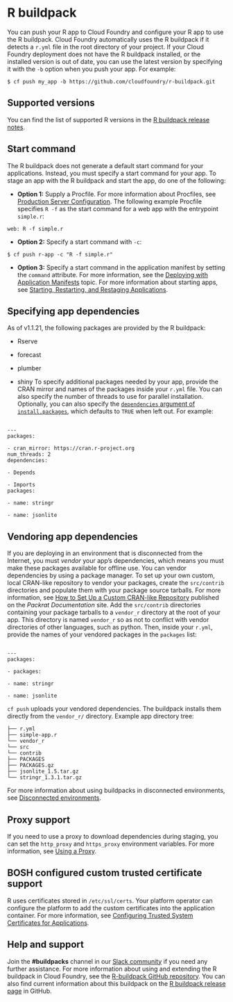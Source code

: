 # R buildpack
You can push your R app to Cloud Foundry and configure your R app to use the R buildpack.
Cloud Foundry automatically uses the R buildpack if it detects a
`r.yml` file in the root directory of your project.
If your Cloud Foundry deployment does not have the R buildpack installed, or the installed version is out of date,
you can use the latest version by specifying it with the `-b` option when you push your app.
For example:
```
$ cf push my_app -b https://github.com/cloudfoundry/r-buildpack.git
```

## Supported versions
You can find the list of supported R versions in the
[R buildpack release notes](https://github.com/cloudfoundry/r-buildpack/releases).

## Start command
The R buildpack does not generate a default start command for your applications. Instead, you must specify a start command for your app.
To stage an app with the R buildpack and start the app, do one of the following:

* **Option 1:** Supply a Procfile. For more information about Procfiles, see [Production Server Configuration](https://docs.cloudfoundry.org/buildpacks/prod-server.html). The following example Procfile specifies `R -f` as the start command for a web app with the entrypoint `simple.r`:
```
web: R -f simple.r
```

* **Option 2:** Specify a start command with `-c`:
```
$ cf push r-app -c "R -f simple.r"
```

* **Option 3:** Specify a start command in the application manifest by setting the `command` attribute. For more information, see the [Deploying with Application Manifests](https://docs.cloudfoundry.org/devguide/deploy-apps/manifest.html#start-commands) topic.
For more information about starting apps,
see [Starting, Restarting, and Restaging Applications](https://docs.cloudfoundry.org/devguide/deploy-apps/start-restart-restage.html).

## Specifying app dependencies
As of v1.1.21, the following packages are provided by the R buildpack:

* Rserve

* forecast

* plumber

* shiny
To specify additional packages needed by your app, provide the CRAN mirror and names of the packages inside your `r.yml` file. You can also specify the number of threads to use for parallel installation. Optionally, you can also specify the [`dependencies` argument of `install.packages`](https://search.r-project.org/R/refmans/utils/html/install.packages.html#install.packages_:_dependencies), which defaults to `TRUE` when left out. For example:
```

---
packages:

- cran_mirror: https://cran.r-project.org
num_threads: 2
dependencies:

- Depends

- Imports
packages:

- name: stringr

- name: jsonlite
```

## Vendoring app dependencies
If you are deploying in an environment that is disconnected from the Internet, you must *vendor* your app’s dependencies, which means you must make these packages available for offline use. You can vendor dependencies by using a package manager.
To set up your own custom, local CRAN-like repository to vendor your packages, create the `src/contrib` directories and populate them with your package source tarballs. For more information, see [How to Set Up a Custom CRAN-like Repository](https://rstudio.github.io/packrat/custom-repos.html) published on the *Packrat Documentation* site.
Add the `src/contrib` directories containing your package tarballs to a `vendor_r` directory at the root of your app. This directory is named `vendor_r` so as not to conflict with vendor directories of other languages, such as python.
Then, inside your `r.yml`, provide the names of your vendored packages in the `packages` list:
```

---
packages:

- packages:

- name: stringr

- name: jsonlite
```
`cf push` uploads your vendored dependencies. The buildpack installs them directly from the `vendor_r/` directory.
Example app directory tree:
```
├── r.yml
├── simple-app.r
└── vendor_r
└── src
└── contrib
├── PACKAGES
├── PACKAGES.gz
├── jsonlite_1.5.tar.gz
└── stringr_1.3.1.tar.gz
```
For more information about using buildpacks in disconnected environments, see [Disconnected environments](https://github.com/cf-buildpacks/buildpack-packager/blob/master/doc/disconnected_environments.md).

## Proxy support
If you need to use a proxy to download dependencies during staging, you can set
the `http_proxy` and `https_proxy` environment variables. For more information, see [Using a Proxy](https://docs.cloudfoundry.org/buildpacks/proxy-usage.html).

## BOSH configured custom trusted certificate support
R uses certificates stored in `/etc/ssl/certs`. Your platform operator can configure the platform to add the custom certificates into the application container. For more information, see [Configuring Trusted System Certificates for Applications](https://docs.cloudfoundry.org/devguide/deploy-apps/trusted-system-certificates.html).

## Help and support
Join the **#buildpacks** channel in our [Slack community](http://slack.cloudfoundry.org/) if you need any further assistance.
For more information about using and extending the R buildpack in Cloud Foundry, see the [R-buildpack GitHub repository](https://github.com/cloudfoundry/r-buildpack).
You can also find current information about this buildpack on the [R buildpack
release page](https://github.com/cloudfoundry/r-buildpack/releases) in GitHub.